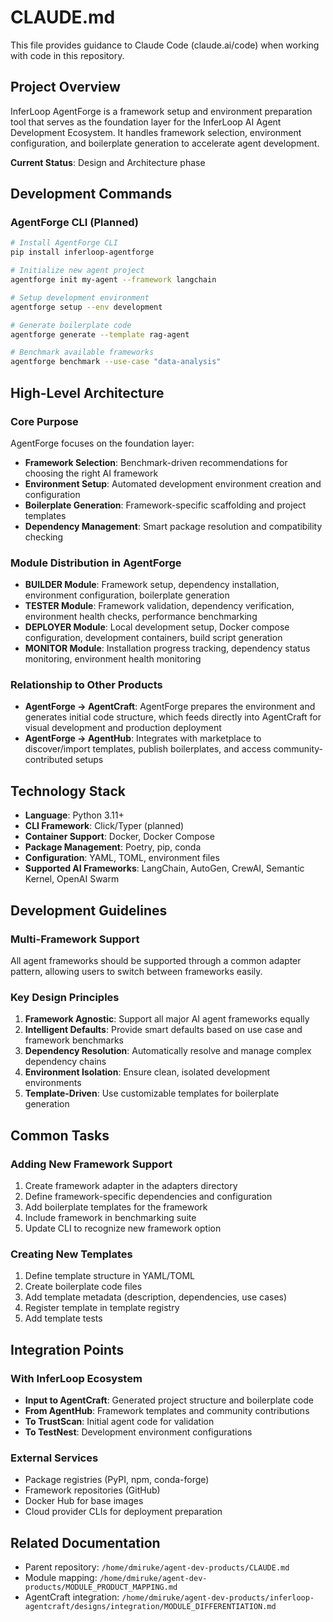 # CLAUDE.md

This file provides guidance to Claude Code (claude.ai/code) when working with code in this repository.

## Project Overview

InferLoop AgentForge is a framework setup and environment preparation tool that serves as the foundation layer for the InferLoop AI Agent Development Ecosystem. It handles framework selection, environment configuration, and boilerplate generation to accelerate agent development.

**Current Status**: Design and Architecture phase

## Development Commands

### AgentForge CLI (Planned)
```bash
# Install AgentForge CLI
pip install inferloop-agentforge

# Initialize new agent project
agentforge init my-agent --framework langchain

# Setup development environment
agentforge setup --env development

# Generate boilerplate code
agentforge generate --template rag-agent

# Benchmark available frameworks
agentforge benchmark --use-case "data-analysis"
```

## High-Level Architecture

### Core Purpose
AgentForge focuses on the foundation layer:
- **Framework Selection**: Benchmark-driven recommendations for choosing the right AI framework
- **Environment Setup**: Automated development environment creation and configuration
- **Boilerplate Generation**: Framework-specific scaffolding and project templates
- **Dependency Management**: Smart package resolution and compatibility checking

### Module Distribution in AgentForge
- **BUILDER Module**: Framework setup, dependency installation, environment configuration, boilerplate generation
- **TESTER Module**: Framework validation, dependency verification, environment health checks, performance benchmarking
- **DEPLOYER Module**: Local development setup, Docker compose configuration, development containers, build script generation
- **MONITOR Module**: Installation progress tracking, dependency status monitoring, environment health monitoring

### Relationship to Other Products
- **AgentForge → AgentCraft**: AgentForge prepares the environment and generates initial code structure, which feeds directly into AgentCraft for visual development and production deployment
- **AgentForge → AgentHub**: Integrates with marketplace to discover/import templates, publish boilerplates, and access community-contributed setups

## Technology Stack

- **Language**: Python 3.11+
- **CLI Framework**: Click/Typer (planned)
- **Container Support**: Docker, Docker Compose
- **Package Management**: Poetry, pip, conda
- **Configuration**: YAML, TOML, environment files
- **Supported AI Frameworks**: LangChain, AutoGen, CrewAI, Semantic Kernel, OpenAI Swarm

## Development Guidelines

### Multi-Framework Support
All agent frameworks should be supported through a common adapter pattern, allowing users to switch between frameworks easily.

### Key Design Principles
1. **Framework Agnostic**: Support all major AI agent frameworks equally
2. **Intelligent Defaults**: Provide smart defaults based on use case and framework benchmarks
3. **Dependency Resolution**: Automatically resolve and manage complex dependency chains
4. **Environment Isolation**: Ensure clean, isolated development environments
5. **Template-Driven**: Use customizable templates for boilerplate generation

## Common Tasks

### Adding New Framework Support
1. Create framework adapter in the adapters directory
2. Define framework-specific dependencies and configuration
3. Add boilerplate templates for the framework
4. Include framework in benchmarking suite
5. Update CLI to recognize new framework option

### Creating New Templates
1. Define template structure in YAML/TOML
2. Create boilerplate code files
3. Add template metadata (description, dependencies, use cases)
4. Register template in template registry
5. Add template tests

## Integration Points

### With InferLoop Ecosystem
- **Input to AgentCraft**: Generated project structure and boilerplate code
- **From AgentHub**: Framework templates and community contributions
- **To TrustScan**: Initial agent code for validation
- **To TestNest**: Development environment configurations

### External Services
- Package registries (PyPI, npm, conda-forge)
- Framework repositories (GitHub)
- Docker Hub for base images
- Cloud provider CLIs for deployment preparation

## Related Documentation

- Parent repository: `/home/dmiruke/agent-dev-products/CLAUDE.md`
- Module mapping: `/home/dmiruke/agent-dev-products/MODULE_PRODUCT_MAPPING.md`
- AgentCraft integration: `/home/dmiruke/agent-dev-products/inferloop-agentcraft/designs/integration/MODULE_DIFFERENTIATION.md`